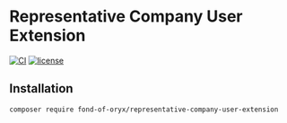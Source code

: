 # Representative Company User Extension
[![CI](https://github.com/fond-of-oryx/representative-company-user-extension/actions/workflows/main.yml/badge.svg)](https://github.com/fond-of-oryx/representative-company-user-extension/actions/workflows/main.yml)
[![license](https://img.shields.io/github/license/fond-of-oryx/representative-company-user-extension.svg)](https://packagist.org/packages/fond-of-oryx/representative-company-user-extension)

## Installation

```
composer require fond-of-oryx/representative-company-user-extension
```
